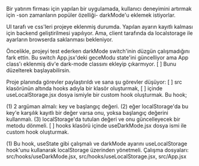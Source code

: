 Bir yatırım firması için yapılan bir uygulamada, kullanıcı deneyimini artırmak için -son zamanların popüler özelliği- darkMode'u eklemek istiyorlar.

UI tarafı ve css'leri projeye eklenmiş durumda. Yapılan ayarın kayıtlı kalması için backend geliştirilmesi yapılıyor. Ama, client tarafında da localstorage ile ayarların browserda saklanması bekleniyor.

Öncelikle, projeyi test ederken darkMode switch'inin düzgün çalışmadığını fark ettin. Bu switch App.jsx'deki geceModu state'ini güncelliyor ama App class'ı eklenmiş div'e dark-mode classını ekleyip çıkarmıyor. [ ] Bunu düzelterek başlayabilirsin.

Proje planında görevler paylaştırıldı ve sana şu görevler düşüyor: [ ] src klasörünün altında hooks adıyla bir klasör oluşturmak,
[ ] içinde useLocalStorage.jsx dosya ismiyle bir custom hook oluşturmak. Bu hook;

(1) 2 argüman almalı: key ve başlangıç değeri.
(2) eğer localStorage'da bu key'e karşılık kayıtlı bir değer varsa onu, yoksa başlangıç değerini kullanmalı.
(3) localStorage'da tutulan değeri ve onu güncelleyecek bir metodu dönmeli.
[ ] hooks klasörü içinde useDarkMode.jsx dosya ismi ile custom hook oluşturmak.

(1) Bu hook, useState gibi çalışmalı ve darkMode ayarını useLocalStorage hook'unu kullanarak localStorage üzerinden yönetmeli.
Çalışma dosyaları: src/hooks/useDarkMode.jsx, src/hooks/useLocalStorage.jsx, src/App.jsx
